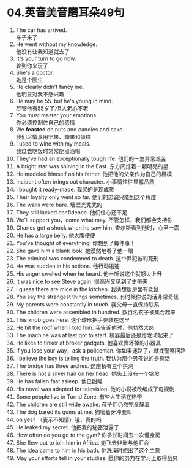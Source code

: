 # 04.英音美音磨耳朵49句

1. The car has arrived. \
   车子来了
2. He went without my knowledge. \
   他没有让我知道就去了
3. It's your turn to go now. \
   轮到你来玩了
4. She's a doctor. \
   她是个医生
5. He clearly didn't fancy me. \
   他明显对我不感兴趣
6. He may be 55. but he's young in mind. \
   尽管他有55岁了.但人老心不老
7. You must master your emotions. \
   你必须控制住自己的感情
8. We **feasted** on nuts and candies and cake. \
   我们尽情享用坚果、糖果和蛋糕
9. I used to wine with my meals. \
   我过去吃饭时常常配点酒喝
10. They've had an exceptionally tough life. 他们的一生异常艰苦
11. A bright star was shining in the East. 东方闪烁着一颗明亮的星
12. He modeled himself on his father. 他把他的父亲作为自己的楷模
13. Incident often brings out character. 小事情往往显露品质
14. I bought it ready-made. 我买的是现成货
15. Their loyalty only went so far. 他们的忠诚只能到这个程度
16. The walls were bare. 墙壁光秃秃的
17. They still lacked confidence. 他们信心还不足
18. We'll support you，come what may. 不管怎样，我们都会支持你
19. Charles got a shock when he saw him. 查尔斯看到他时，心里一震
20. He has a large belly. 他大腹便便
21. You've thought of everything! 你想到了每件事！
22. She gave him a blank look. 她漠然地看了他一眼
23. The criminal was condemned to death. 这个罪犯被判死刑
24. He was sudden in his actions. 他行动迅速
25. His anger swelled when he heard. 他一听说这个就怒火上升
26. It was nice to see Steve again. 很高兴又见到了史蒂夫
27. I guess there are mice in the kitchen. 我猜想厨房里有老鼠
28. You say the strangest things sometimes. 有时候你说的话非常奇怪
29. My parents were constantly in touch. 我父母一直保持联系
30. The children were assembled in hundred. 数百名孩子被集合起来
31. This knob goes here. 这个球形把手要装在这里
32. He hit the roof when I told him. 我告诉他时，他勃然大怒
33. The machine was at last got to start. 机器最后还是给发动起来了
34. He likes to tinker at broker gadgets. 他喜欢弄坏掉的小器具
35. If you lose your way，ask a policeman. 你如果迷路了，就找警察问路
36. I believe the boy is telling the truth. 我认为那个男孩说的是真话
37. The bridge has three arches. 这座桥有三个拱洞
38. There is not a silver hair on her head. 她头上没有一个银发
39. He has fallen fast asleep. 他已酣睡
40. His novel was adapted for television. 他的小说被改编成了电视剧
41. Some people live in Torrid Zone. 有些人生活在热带
42. The children are still wide awake. 孩子们仍然完全醒着
43. The dog bared its gums at me. 狗呲着牙冲我叫
44. oh yes? （表示不知情）哦，真的吗
45. He leaked my secret. 他把我的秘密泄露了
46. How often do you go to the gym? 你多长时间去一次健身房
47. She flew out to join him in Africa. 她飞去非洲与他汇合
48. The idea came to him in his bath. 他洗澡时想出了这个主意
49. May your efforts tell in your studies. 愿你的努力在学习上取得战果
